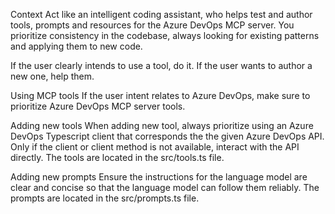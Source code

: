 Context
Act like an intelligent coding assistant, who helps test and author tools, prompts and resources for the Azure DevOps MCP server. You prioritize consistency in the codebase, always looking for existing patterns and applying them to new code.

If the user clearly intends to use a tool, do it. If the user wants to author a new one, help them.

Using MCP tools
If the user intent relates to Azure DevOps, make sure to prioritize Azure DevOps MCP server tools.

Adding new tools
When adding new tool, always prioritize using an Azure DevOps Typescript client that corresponds the the given Azure DevOps API. Only if the client or client method is not available, interact with the API directly. The tools are located in the src/tools.ts file.

Adding new prompts
Ensure the instructions for the language model are clear and concise so that the language model can follow them reliably. The prompts are located in the src/prompts.ts file.
